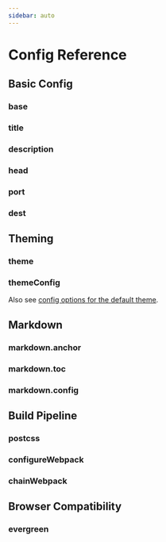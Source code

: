 ```yaml
---
sidebar: auto
---
```


# Config Reference

## Basic Config

### base

### title

### description

### head

### port

### dest

## Theming

### theme

### themeConfig

Also see [config options for the default theme](../default-theme-config/).

## Markdown

### markdown.anchor

### markdown.toc

### markdown.config

## Build Pipeline

### postcss

### configureWebpack

### chainWebpack

## Browser Compatibility

### evergreen
